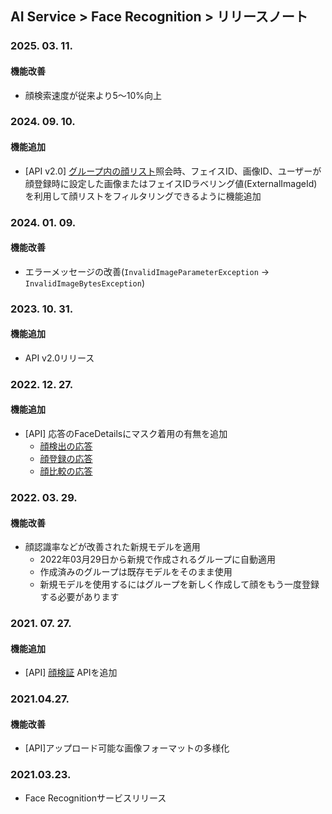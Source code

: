 ## AI Service > Face Recognition > リリースノート

### 2025. 03. 11.

#### 機能改善

* 顔検索速度が従来より5～10%向上

### 2024. 09. 10.

#### 機能追加

* [API v2.0] [グループ内の顔リスト](./api-guide-v2.0/#face-list-in-a-group)照会時、フェイスID、画像ID、ユーザーが顔登録時に設定した画像またはフェイスIDラベリング値(ExternalImageId)を利用して顔リストをフィルタリングできるように機能追加

### 2024. 01. 09.

#### 機能改善

* エラーメッセージの改善(`InvalidImageParameterException` -> `InvalidImageBytesException`)

### 2023. 10. 31.

#### 機能追加

* API v2.0リリース

### 2022. 12. 27.

#### 機能追加

* [API] 応答のFaceDetailsにマスク着用の有無を追加
    * [顔検出の応答](./api-guide-v1.0/#detect-face-response)
    * [顔登録の応答](./api-guide-v1.0/#add-face-response)
    * [顔比較の応答](./api-guide-v1.0/#compare-face-response)

### 2022. 03. 29.

#### 機能改善

* 顔認識率などが改善された新規モデルを適用
    * 2022年03月29日から新規で作成されるグループに自動適用
    * 作成済みのグループは既存モデルをそのまま使用
    * 新規モデルを使用するにはグループを新しく作成して顔をもう一度登録する必要があります

### 2021. 07. 27.

#### 機能追加

* [API] [顔検証](./api-guide-v1.0/#verify) APIを追加

### 2021.04.27.

#### 機能改善

* [API]アップロード可能な画像フォーマットの多様化

### 2021.03.23.

* Face Recognitionサービスリリース

